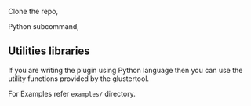 Clone the repo,

Python subcommand,




## Utilities libraries

If you are writing the plugin using Python language then you can
use the utility functions provided by the glustertool.

For Examples refer `examples/` directory.
